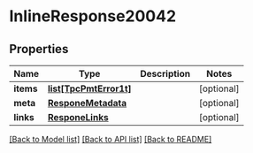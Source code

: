 # InlineResponse20042

## Properties
Name | Type | Description | Notes
------------ | ------------- | ------------- | -------------
**items** | [**list[TpcPmtError1t]**](TpcPmtError1t.md) |  | [optional] 
**meta** | [**ResponeMetadata**](ResponeMetadata.md) |  | [optional] 
**links** | [**ResponeLinks**](ResponeLinks.md) |  | [optional] 

[[Back to Model list]](../README.md#documentation-for-models) [[Back to API list]](../README.md#documentation-for-api-endpoints) [[Back to README]](../README.md)


